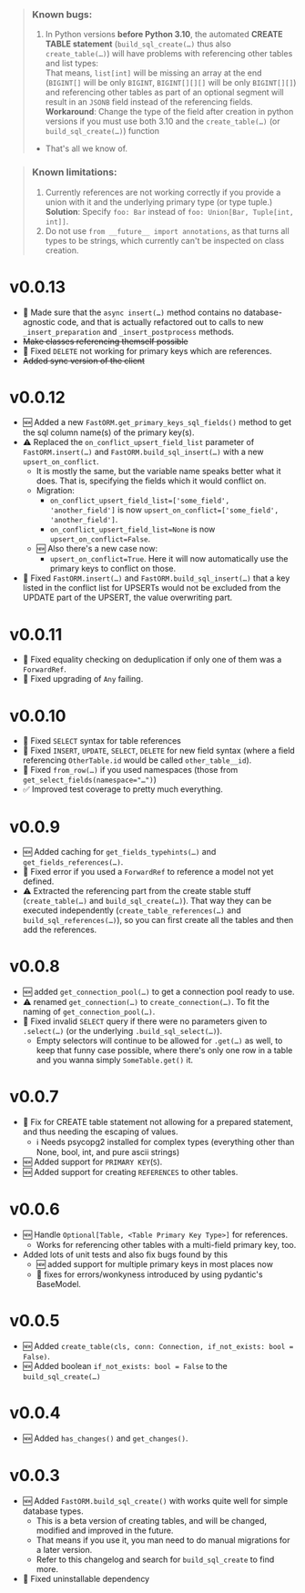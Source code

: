> ### Known bugs:
> 1. In Python versions **before Python 3.10**, the automated **CREATE TABLE statement** (`build_sql_create(…)` thus also `create_table(…)`) will have problems with referencing other tables and list types:     
>   That means, `list[int]` will be missing an array at the end (`BIGINT[]` will be only `BIGINT`, `BIGINT[][][]` will be only `BIGINT[][]`) and
>   referencing other tables as part of an optional segment will result in an `JSONB` field instead of the referencing fields.   
>   **Workaround**: Change the type of the field after creation in python versions if you must use both 3.10 and the `create_table(…)` (or `build_sql_create(…)`) function
> - That's all we know of.


> ### Known limitations:
> 1. Currently references are not working correctly if you provide a union with it and the underlying primary type (or type tuple.)
>    **Solution**: Specify `foo: Bar` instead of `foo: Union[Bar, Tuple[int, int]]`.
> 2. Do not use `from __future__ import annotations`, as that turns all types to be strings, which currently can't be inspected on class creation. 

# v0.0.13
- 🔄 Made sure that the `async insert(…)` method contains no database-agnostic code, and that is actually refactored out to calls to new `_insert_preparation` and `_insert_postprocess` methods.  
- ~~Make classes referencing themself possible~~
- 🔨 Fixed `DELETE` not working for primary keys which are references.
- ~~Added sync version of the client~~

# v0.0.12
- 🆕 Added a new `FastORM.get_primary_keys_sql_fields()` method to get the sql column name(s) of the primary key(s).
- ⚠️ Replaced the `on_conflict_upsert_field_list` parameter of `FastORM.insert(…)` and `FastORM.build_sql_insert(…)` with a new `upsert_on_conflict`.
   - It is mostly the same, but the variable name speaks better what it does. That is, specifying the fields which it would conflict on.
   - Migration:
     - `on_conflict_upsert_field_list=['some_field', 'another_field']` is now `upsert_on_conflict=['some_field', 'another_field']`.
     - `on_conflict_upsert_field_list=None` is now `upsert_on_conflict=False`.
   - 🆕 Also there's a new case now:
     - `upsert_on_conflict=True`. Here it will now automatically use the primary keys to conflict on those.
- 🔨 Fixed `FastORM.insert(…)` and `FastORM.build_sql_insert(…)` that a key listed in the conflict list for UPSERTs would not be excluded from the UPDATE part of the UPSERT, the value overwriting part.
    

# v0.0.11
- 🔨 Fixed equality checking on deduplication if only one of them was a `ForwardRef`.
- 🔨 Fixed upgrading of `Any` failing.


# v0.0.10
- 🔨 Fixed `SELECT` syntax for table references
- 🔨 Fixed `INSERT`, `UPDATE`, `SELECT`, `DELETE` for new field syntax (where a field referencing `OtherTable.id` would be called `other_table__id`).
- 🔨 Fixed `from_row(…)` if you used namespaces (those from `get_select_fields(namespace="…")`) 
- ✅ Improved test coverage to pretty much everything.


# v0.0.9
- 🆕 Added caching for `get_fields_typehints(…)` and `get_fields_references(…)`.
- 🔨 Fixed error if you used a `ForwardRef` to reference a model not yet defined.
- ⚠️ Extracted the referencing part from the create stable stuff (`create_table(…)` and `build_sql_create(…)`). That way they can be executed independently (`create_table_references(…)` and `build_sql_references(…)`), so you can first create all the tables and then add the references.

# v0.0.8
- 🆕 added `get_connection_pool(…)` to get a connection pool ready to use.
- ⚠️ renamed `get_connection(…)` to `create_connection(…)`. To fit the naming of `get_connection_pool(…)`.
- 🔨 Fixed invalid `SELECT` query if there were no parameters given to `.select(…)` (or the underlying `.build_sql_select(…)`).
    - Empty selectors will continue to be allowed for `.get(…)` as well, to keep that funny case possible, where there's only one row in a table and you wanna simply `SomeTable.get()` it. 

# v0.0.7
- 🔨 Fix for CREATE table statement not allowing for a prepared statement, and thus needing the escaping of values.
    - ℹ️ Needs psycopg2 installed for complex types (everything other than None, bool, int, and pure ascii strings)
- 🆕 Added support for `PRIMARY KEY`(`S`).
- 🆕 Added support for creating `REFERENCES` to other tables. 
     
# v0.0.6
- 🆕 Handle `Optional[Table, <Table Primary Key Type>]` for references.
    - Works for referencing other tables with a multi-field primary key, too. 
- Added lots of unit tests and also fix bugs found by this
    - 🆕 added support for multiple primary keys in most places now
    - 🔨 fixes for errors/wonkyness introduced by using pydantic's BaseModel.

# v0.0.5
- 🆕 Added `create_table(cls, conn: Connection, if_not_exists: bool = False)`.
- 🆕 Added boolean `if_not_exists: bool = False` to the  `build_sql_create(…)`


# v0.0.4
- 🆕 Added `has_changes()` and `get_changes()`. 


# v0.0.3
- 🆕 Added `FastORM.build_sql_create()` with works quite well for simple database types.
    - This is a beta version of creating tables, and will be changed, modified and improved in the future.
    - That means if you use it, you man need to do manual migrations for a later version.
    - Refer to this changelog and search for `build_sql_create` to find more.
- 🔨 Fixed uninstallable dependency    

    
